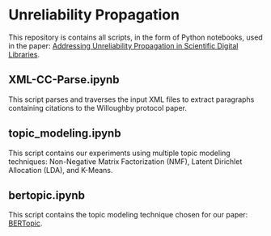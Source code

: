 # Unreliability Propagation

This repository is contains all scripts, in the form of Python notebooks, used in the paper: [Addressing Unreliability Propagation in Scientific Digital Libraries](https://doi.org/10.1145/3677389.3702526).


## XML-CC-Parse.ipynb

This script parses and traverses the input XML files to extract paragraphs containing citations to the Willoughby protocol paper.

## topic_modeling.ipynb

This script contains our experiments using multiple topic modeling techniques: Non-Negative Matrix Factorization (NMF), Latent Dirichlet Allocation (LDA), and K-Means.

## bertopic.ipynb

This script contains the topic modeling technique chosen for our paper: [BERTopic](https://maartengr.github.io/BERTopic/index.html).
